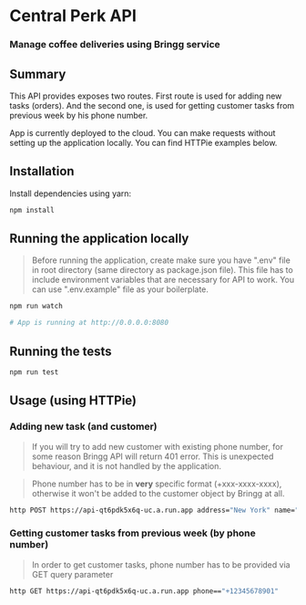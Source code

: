 # Central Perk API

### Manage coffee deliveries using Bringg service

## Summary

This API provides exposes two routes. First route is used for adding new tasks (orders).
And the second one, is used for getting customer tasks from previous week by his phone
number.

App is currently deployed to the cloud. You can make requests without setting up the
application locally. You can find HTTPie examples below.

## Installation

Install dependencies using yarn:

```bash
npm install
```

## Running the application locally

> Before running the application, create make sure you have ".env" file in root directory
> (same directory as package.json file). This file has to include environment variables
> that are necessary for API to work. You can use ".env.example" file as your boilerplate.

```bash
npm run watch

# App is running at http://0.0.0.0:8080
```

## Running the tests

```bash
npm run test
```

## Usage (using HTTPie)

### Adding new task (and customer)

> If you will try to add new customer with existing phone number, for some reason Bringg
> API will return 401 error. This is unexpected behaviour, and it is not handled by the
> application.

> Phone number has to be in **very** specific format (+xxx-xxxx-xxxx), otherwise it won't
> be added to the customer object by Bringg at all.

```bash
http POST https://api-qt6pdk5x6q-uc.a.run.app address="New York" name="John" phone="123-4567-8901"
```

### Getting customer tasks from previous week (by phone number)

> In order to get customer tasks, phone number has to be provided via GET query parameter

```bash
http GET https://api-qt6pdk5x6q-uc.a.run.app phone=="+12345678901"
```
